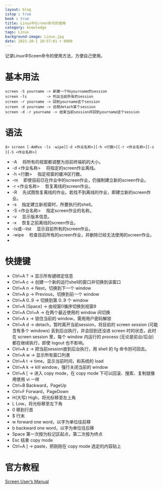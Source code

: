 ```yaml
---
layout: blog
istop : true
book : true
title: Linux中Screen命令的使用
category: knowledge
tags: Linux
background-image: Linux.jpg
date: 2021-10-1 10:57:01 + 0800
---
```


记录Linux中Sceen命令的使用方法，方便自己使用。<!-- more -->
# 基本用法
```shell
screen -S yourname -> 新建一个叫yourname的session
screen -ls         -> 列出当前所有的session
screen -r yourname -> 回到yourname这个session
screen -d yourname -> 远程detach某个session
screen -d -r yourname -> 结束当前session并回到yourname这个session
```
# 语法
```shell
$> screen [-AmRvx -ls -wipe][-d <作业名称>][-h <行数>][-r <作业名称>][-s ][-S <作业名称>]
```
 
* -A 　将所有的视窗都调整为目前终端机的大小。
* -d   <作业名称> 　将指定的screen作业离线。
* -h   <行数> 　指定视窗的缓冲区行数。
* -m 　即使目前已在作业中的screen作业，仍强制建立新的screen作业。
* -r   <作业名称> 　恢复离线的screen作业。
* -R 　先试图恢复离线的作业。若找不到离线的作业，即建立新的screen作业。
* -s 　指定建立新视窗时，所要执行的shell。
* -S   <作业名称> 　指定screen作业的名称。
* -v 　显示版本信息。
* -x 　恢复之前离线的screen作业。
* -ls或--list 　显示目前所有的screen作业。
* -wipe 　检查目前所有的screen作业，并删除已经无法使用的screen作业。
* 
# 快捷键

* Ctrl+A ? -> 显示所有键绑定信息
* Ctrl+A c -> 创建一个新的运行shell的窗口并切换到该窗口
* Ctrl+A n -> Next，切换到下一个 window 
* Ctrl+A p -> Previous，切换到前一个 window 
* Ctrl+A 0..9 -> 切换到第 0..9 个 window
* Ctrl+A [Space] -> 由视窗0循序切换到视窗9
* Ctrl+A Ctrl+A -> 在两个最近使用的 window 间切换 
* Ctrl+A x -> 锁住当前的 window，需用用户密码解锁
* Ctrl+A d -> detach，暂时离开当前session，将目前的 screen session (可能含有多个 windows) 丢到后台执行，并会回到还没进 screen 时的状态，此时在 screen session 里，每个 window 内运行的 process (无论是前台/后台)都在继续执行，即使 logout 也不影响。 
* Ctrl+A z -> 把当前session放到后台执行，用 shell 的 fg 命令则可回去。
* Ctrl+A w -> 显示所有窗口列表
* Ctrl+A t -> time，显示当前时间，和系统的 load 
* Ctrl+A k -> kill window，强行关闭当前的 window
* Ctrl+A [ -> 进入 copy mode，在 copy mode 下可以回滚、搜索、复制就像用使用 vi 一样
* Ctrl+B Backward，PageUp 
* Ctrl+F Forward，PageDown 
* H(大写) High，将光标移至左上角 
* L Low，将光标移至左下角 
* 0 移到行首 
* $ 行末 
* w forward one word，以字为单位往前移 
* b backward one word，以字为单位往后移 
* Space 第一次按为标记区起点，第二次按为终点 
* Esc 结束 copy mode 
* Ctrl+A ] -> paste，把刚刚在 copy mode 选定的内容贴上

# 官方教程
[Screen User’s Manual](https://www.gnu.org/software/screen/manual/screen.html)
